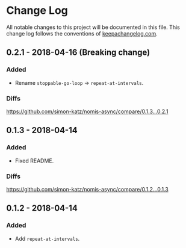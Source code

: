# Change Log
All notable changes to this project will be documented in this file. This change log follows the conventions of [keepachangelog.com](http://keepachangelog.com/).

## 0.2.1 - 2018-04-16 (Breaking change)

### Added

- Rename `stoppable-go-loop` -> `repeat-at-intervals`.

### Diffs

https://github.com/simon-katz/nomis-async/compare/0.1.3...0.2.1


## 0.1.3 - 2018-04-14

### Added

- Fixed README.

### Diffs

https://github.com/simon-katz/nomis-async/compare/0.1.2...0.1.3


## 0.1.2 - 2018-04-14

### Added

- Add `repeat-at-intervals`.
